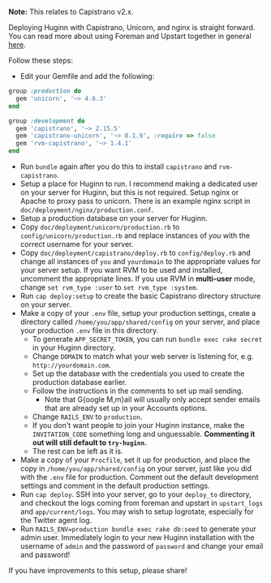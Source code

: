 **Note:** This relates to Capistrano v2.x.

Deploying Huginn with Capistrano, Unicorn, and nginx is straight forward.  You can read more about using Foreman and Upstart together in general [here](http://michaelvanrooijen.com/articles/2011/06/08-managing-and-monitoring-your-ruby-application-with-foreman-and-upstart/).

Follow these steps:

* Edit your Gemfile and add the following:

```ruby
group :production do
  gem 'unicorn', '~> 4.6.3'
end

group :development do
  gem 'capistrano', '~> 2.15.5'
  gem 'capistrano-unicorn', '~> 0.1.9', :require => false
  gem 'rvm-capistrano', '~> 1.4.1'
end
```

* Run `bundle` again after you do this to install `capistrano` and `rvm-capistrano`.
* Setup a place for Huginn to run.  I recommend making a dedicated user on your server for Huginn, but this is not required.  Setup nginx or Apache to proxy pass to unicorn.  There is an example nginx script in `doc/deployment/nginx/production.conf`.
* Setup a production database on your server for Huginn.
* Copy `doc/deployment/unicorn/production.rb` to `config/unicorn/production.rb` and replace instances of *you* with the correct username for your server.
* Copy `doc/deployment/capistrano/deploy.rb` to `config/deploy.rb` and change all instances of `you` and `yourdomain` to the appropriate values for your server setup.  If you want RVM to be used and installed, uncomment the appropriate lines. If you use RVM in **multi-user** mode, change `set rvm_type :user` to `set rvm_type :system`.
* Run `cap deploy:setup` to create the basic Capistrano directory structure on your server.
* Make a copy of your `.env` file, setup your production settings, create a directory called `/home/you/app/shared/config` on your server, and place your production `.env` file in this directory.
  * To generate `APP_SECRET_TOKEN`, you can run `bundle exec rake secret` in your Huginn directory.
  * Change `DOMAIN` to match what your web server is listening for, e.g. `http://yourdomain.com`.
  * Set up the database with the credentials you used to create the production database earlier.
  * Follow the instructions in the comments to set up mail sending.
    * Note that G{oogle M,m}ail will usually only accept sender emails that are already set up in your Accounts options.
  * Change `RAILS_ENV` to `production`.
  * If you don't want people to join your Huginn instance, make the `INVITATION_CODE` something long and unguessable. **Commenting it out will still default to `try-huginn`.**
  * The rest can be left as it is.
* Make a copy of your `Procfile`, set it up for production, and place the copy in `/home/you/app/shared/config` on your server, just like you did with the `.env` file for production. Comment out the default development settings and comment in the default production settings.
* Run `cap deploy`.  SSH into your server, go to your `deploy_to` directory, and checkout the logs coming from foreman and upstart in `upstart_logs` and `app/current/logs`.  You may wish to setup logrotate, especially for the Twitter agent log.
* Run `RAILS_ENV=production bundle exec rake db:seed` to generate your admin user.  Immediately login to your new Huginn installation with the username of `admin` and the password of `password` and change your email and password!

If you have improvements to this setup, please share!
